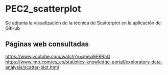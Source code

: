 # PEC2_scatterplot
Se adjunta la visualización de la técnica de Scatterplot en la aplicación de GitHub

## Páginas web consultadas
https://www.youtube.com/watch?v=xhevi9FRRhQ
https://www.jmp.com/es_es/statistics-knowledge-portal/exploratory-data-analysis/scatter-plot.html
